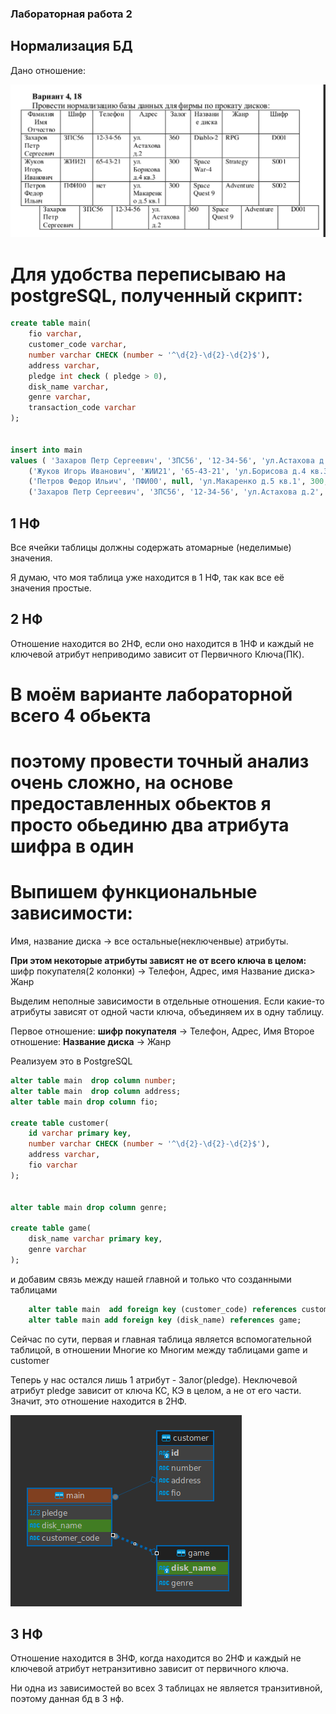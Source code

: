 ### Лабораторная работа 2
## Нормализация БД
Дано отношение:

![alt text](image-7.png)


# Для удобства переписываю на postgreSQL, полученный скрипт:
```sql
create table main(
	fio varchar,
	customer_code varchar,
	number varchar CHECK (number ~ '^\d{2}-\d{2}-\d{2}$'),
	address varchar,
	pledge int check ( pledge > 0),
	disk_name varchar,
	genre varchar,
	transaction_code varchar
);


insert into main 
values ( 'Захаров Петр Сергеевич', 'ЗПС56', '12-34-56', 'ул.Астахова д.2', 360, 'Diablo-2', 'RPG', 'D001' ),
	('Жуков Игорь Иванович', 'ЖИИ21', '65-43-21', 'ул.Борисова д.4 кв.3', 300, 'Space War-4', 'Strategy', 'S001'),
	('Петров Федор Ильич', 'ПФИ00', null, 'ул.Макаренко д.5 кв.1', 300, 'Space Quest 9', 'Adventure', 'S002'),
	('Захаров Петр Сергеевич', 'ЗПС56', '12-34-56', 'ул.Астахова д.2',  360, 'Space Quest 9', 'Adventure', 'D001');
```

## 1 НФ
Все ячейки таблицы должны содержать атомарные (неделимые) значения.

Я думаю, что моя таблица уже находится в 1 НФ, так как все её значения простые.

## 2 НФ
Отношение находится во 2НФ, если оно находится в 1НФ и каждый не ключевой атрибут неприводимо зависит от Первичного Ключа(ПК).

# В моём варианте лабораторной всего __4__ обьекта
# поэтому провести точный анализ очень сложно, на основе предоставленных обьектов я просто обьединю два атрибута шифра в один


# Выпишем функциональные зависимости:
Имя, название диска -> все остальные(неключенвые) атрибуты.

**При этом некоторые атрибуты зависят не от всего ключа в целом:**
шифр покупателя(2 колонки) -> Телефон, Адрес, имя
Название диска> Жанр

Выделим неполные зависимости в отдельные отношения. Если какие-то атрибуты зависят от одной части ключа, объединяем их в одну таблицу.

Первое отношение: __шифр покупателя__ -> Телефон, Адрес, Имя
Второе отношение: __Название диска__ -> Жанр

Реализуем это в PostgreSQL

```sql
alter table main  drop column number;
alter table main  drop column address;
alter table main drop column fio;

create table customer(
	id varchar primary key,
	number varchar CHECK (number ~ '^\d{2}-\d{2}-\d{2}$'),
	address varchar,
	fio varchar
);


alter table main drop column genre;

create table game(
	disk_name varchar primary key,
	genre varchar
);
```

и добавим связь между нашей главной и только что созданными таблицами

```sql
    alter table main  add foreign key (customer_code) references customer;
    alter table main add foreign key (disk_name) references game;
```
Сейчас по сути, первая и главная таблица является вспомогательной таблицой, в отношении Многие ко Многим между таблицами game и customer


Теперь у нас остался лишь 1 атрибут - Залог(pledge).
Неключевой атрибут pledge зависит от ключа КС, КЭ в целом, а не от его части. Значит, это отношение находится в 2НФ.

![alt text](image-8.png)


## 3 НФ
Отношение находится в 3НФ, когда находится во 2НФ и каждый не ключевой атрибут нетранзитивно зависит от первичного ключа. 

Ни одна из зависимостей во всех 3 таблицах не является транзитивной, поэтому данная бд в 3 нф.





<!-- 
# Выпишем функциональные зависимости:
Имя, код транзакции -> все остальные (неключевые)атрибуты.

**При этом некоторые атрибуты зависят не от всего ключа в целом:**
Имя -> Телефон, Адрес, шифр покупателя
код транзакции(видимо код аренды) -> Диск,жанр, залог

Выделим неполные зависимости в отдельные отношения. Если какие-то атрибуты зависят от одной части ключа, объединяем их в одну таблицу.

Первое отношение: Имя(PK) -> Телефон, Адрес, шифр покупателя
И второе: Код транзакции(PK) -> Диск,жанр, залог -->

